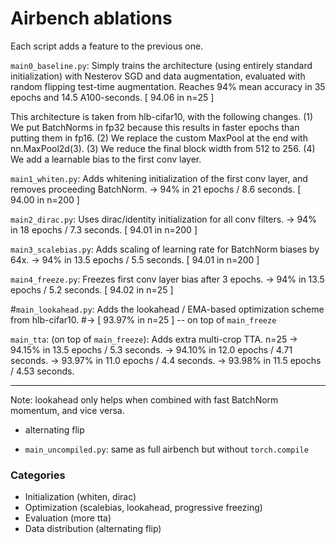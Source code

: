 # Airbench ablations

Each script adds a feature to the previous one.

`main0_baseline.py`: Simply trains the architecture (using entirely standard initialization) with
Nesterov SGD and data augmentation, evaluated with random flipping test-time augmentation.
Reaches 94% mean accuracy in 35 epochs and 14.5 A100-seconds. [ 94.06 in n=25 ]

This architecture is taken from hlb-cifar10, with the following changes. (1) We put BatchNorms in fp32
because this results in faster epochs than putting them in fp16. (2) We replace the custom MaxPool at
the end with nn.MaxPool2d(3). (3) We reduce the final block width from 512 to 256. (4) We add a
learnable bias to the first conv layer.

`main1_whiten.py`: Adds whitening initialization of the first conv layer, and removes proceeding BatchNorm.
-> 94% in 21 epochs / 8.6 seconds. [ 94.00 in n=200 ]

`main2_dirac.py`: Uses dirac/identity initialization for all conv filters.
-> 94% in 18 epochs / 7.3 seconds. [ 94.01 in n=200 ]

`main3_scalebias.py`: Adds scaling of learning rate for BatchNorm biases by 64x.
-> 94% in 13.5 epochs / 5.5 seconds. [ 94.01 in n=200 ]

`main4_freeze.py`: Freezes first conv layer bias after 3 epochs.
-> 94% in 13.5 epochs / 5.2 seconds. [ 94.02 in n=25 ]

#`main_lookahead.py`: Adds the lookahead / EMA-based optimization scheme from hlb-cifar10.
#-> [ 93.97% in n=25 ] -- on top of `main_freeze`

`main_tta`: (on top of `main_freeze`): Adds extra multi-crop TTA.
n=25
-> 94.15% in 13.5 epochs / 5.3 seconds.
-> 94.10% in 12.0 epochs / 4.71 seconds.
-> 93.97% in 11.0 epochs / 4.4 seconds.
-> 93.98% in 11.5 epochs / 4.53 seconds.


---
Note: lookahead only helps when combined with fast BatchNorm momentum, and vice versa.



* alternating flip

* `main_uncompiled.py`: same as full airbench but without `torch.compile`

### Categories
* Initialization (whiten, dirac)
* Optimization (scalebias, lookahead, progressive freezing)
* Evaluation (more tta)
* Data distribution (alternating flip)

